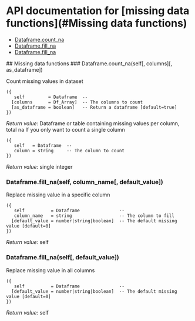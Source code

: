 # API documentation for [missing data functions](#__Missing data functions__)
- [Dataframe.count_na](#Dataframe.count_na)
- [Dataframe.fill_na](#Dataframe.fill_na)
- [Dataframe.fill_na](#Dataframe.fill_na)

<a name="__Missing data functions__">
## Missing data functions

<a name="Dataframe.count_na">
### Dataframe.count_na(self[, columns][, as_dataframe])

Count missing values in dataset

```
({
   self         = Dataframe  -- 
  [columns      = Df_Array]  -- The columns to count
  [as_dataframe = boolean]   -- Return a dataframe [default=true]
})
```

_Return value_: Dataframe or table containing missing values per column, total na
If you only want to count a single column

```
({
   self   = Dataframe  -- 
   column = string     -- The column to count
})
```

_Return value_: single integer
	<a name="Dataframe.fill_na">
### Dataframe.fill_na(self, column_name[, default_value])

Replace missing value in a specific column

```
({
   self          = Dataframe               -- 
   column_name   = string                  -- The column to fill
  [default_value = number|string|boolean]  -- The default missing value [default=0]
})
```

_Return value_: self
<a name="Dataframe.fill_na">
### Dataframe.fill_na(self[, default_value])

Replace missing value in all columns

```
({
   self          = Dataframe               -- 
  [default_value = number|string|boolean]  -- The default missing value [default=0]
})
```

_Return value_: self